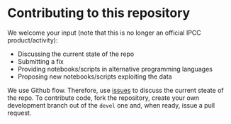 # Contributing to this repository

We welcome your input (note that this is no longer an official IPCC product/activity):

 - Discussing the current state of the repo
 - Submitting a fix
 - Providing notebooks/scripts in alternative programming languages
 - Proposing new notebooks/scripts exploiting the data

We use Github flow. Therefore, use [issues](https://github.com/SantanderMetGroup/ATLAS/issues) to discuss the current steate of the repo. To contribute code, fork the repository, create your own development branch out of the `devel` one and, when ready, issue a pull request.
